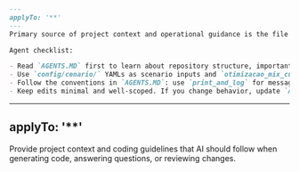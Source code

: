 ```markdown
---
applyTo: '**'
---
Primary source of project context and operational guidance is the file `AGENTS.MD` at the repository root.

Agent checklist:

- Read `AGENTS.MD` first to learn about repository structure, important files, and how to run the main notebook (`otimizacao_mix_culturas_v5_organized.ipynb`).
- Use `config/cenario/` YAMLs as scenario inputs and `otimizacao_mix_culturas_v5_organized.txt` as the primary log file.
- Follow the conventions in `AGENTS.MD`: use `print_and_log` for messages that must go to the master log; validate `LpStatus` after solving; check the area invariant (sum of plantio <= AREA_TOTAL_DISPONIVEL_HA).
- Keep edits minimal and well-scoped. If you change behavior, update `AGENTS.MD` and explain the change in the PR description.

```

---
applyTo: '**'
---
Provide project context and coding guidelines that AI should follow when generating code, answering questions, or reviewing changes.